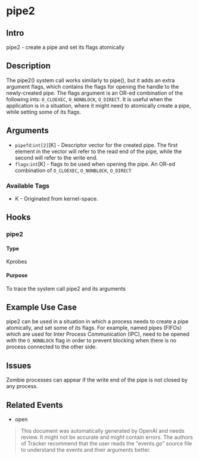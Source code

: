
# pipe2

## Intro 
pipe2 - create a pipe and set its flags atomically

## Description
The pipe2() system call works similarly to pipe(), but it adds an extra argument flags, which contains the flags for opening the handle to the newly-created pipe. The flags argument is an OR-ed combination of the following ints: `O_CLOEXEC`, `O_NONBLOCK`, `O_DIRECT`. It is useful when the application is in a situation, where it might need to atomically create  a pipe, while setting some of its flags. 

## Arguments
* `pipefd`:`int[2]`[K] - Descriptor vector for the created pipe. The first element in the vector will refer to the read end of the pipe, while the second will refer to the write end. 
* `flags`:`int`[K] - flags to be used when opening the pipe. An OR-ed combination of `O_CLOEXEC`, `O_NONBLOCK`, `O_DIRECT`

### Available Tags 
* K - Originated from kernel-space.

## Hooks
### pipe2
#### Type
Kprobes
#### Purpose
To trace the system call pipe2 and its arguments

## Example Use Case
pipe2 can be used in a situation in which a process needs to create a pipe atomically, and set some of its flags. For example, named pipes (FIFOs) which are used for Inter Process Communication (IPC), need to be opened with the `O_NONBLOCK` flag in order to prevent blocking when there is no process connected to the other side. 

## Issues
Zombie processes can appear if the write end of the pipe is not closed by any process.

## Related Events
* open

> This document was automatically generated by OpenAI and needs review. It might
> not be accurate and might contain errors. The authors of Tracker recommend that
> the user reads the "events.go" source file to understand the events and their
> arguments better.

